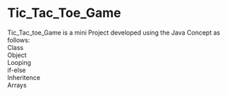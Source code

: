 # Tic_Tac_Toe_Game
Tic_Tac_toe_Game is a mini Project developed using the Java Concept as follows:
<br>
Class
<br>
Object
<br>
Looping
<br>
if-else
<br>
Inheritence
<br>
Arrays
